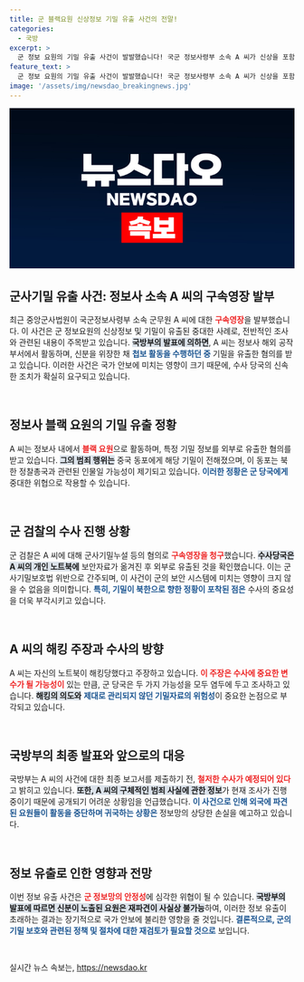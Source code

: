 ```yaml
---
title: 군 블랙요원 신상정보 기밀 유출 사건의 전말!
categories:
  - 국방
excerpt: >
  군 정보 요원의 기밀 유출 사건이 발발했습니다! 국군 정보사령부 소속 A 씨가 신상을 포함한 군사기밀을 중국 동포에게 넘긴 혐의로 구속되었습니다. 이 사건의 배후에 북한 정찰총국이 연관되어 있다는 소식도 전해졌습니다. 군 당국의 긴급 수사가 진행 중입니다.
feature_text: >
  군 정보 요원의 기밀 유출 사건이 발발했습니다! 국군 정보사령부 소속 A 씨가 신상을 포함한 군사기밀을 중국 동포에게 넘긴 혐의로 구속되었습니다. 이 사건의 배후에 북한 정찰총국이 연관되어 있다는 소식도 전해졌습니다. 군 당국의 긴급 수사가 진행 중입니다.
image: '/assets/img/newsdao_breakingnews.jpg'
---
```


<p><img src="/assets/img/newsdao_breakingnews.jpg" alt="flaretime 속보" /></p>

<h2 data-ke-size="size26">군사기밀 유출 사건: 정보사 소속 A 씨의 구속영장 발부</h2>

<p data-ke-size="size16">최근 중앙군사법원이 국군정보사령부 소속 군무원 A 씨에 대한 <b><span style="color: #ee2323;">구속영장</span></b>을 발부했습니다. 이 사건은 군 정보요원의 신상정보 및 기밀이 유출된 중대한 사례로, 전반적인 조사와 관련된 내용이 주목받고 있습니다. <b><span style="background-color: #21538527;">국방부의 발표에 의하면</span></b>, A 씨는 정보사 해외 공작 부서에서 활동하며, 신분을 위장한 채 <b><span style="color: #1a5490;">첩보 활동을 수행하던 중</span></b> 기밀을 유출한 혐의를 받고 있습니다. 이러한 사건은 국가 안보에 미치는 영향이 크기 때문에, 수사 당국의 신속한 조치가 확실히 요구되고 있습니다.</p>

<p data-ke-size="size16">&nbsp;</p>

<h2 data-ke-size="size26">정보사 블랙 요원의 기밀 유출 정황</h2>

<p data-ke-size="size16">A 씨는 정보사 내에서 <b><span style="color: #ee2323;">블랙 요원</span></b>으로 활동하며, 특정 기밀 정보를 외부로 유출한 혐의를 받고 있습니다. <b><span style="background-color: #21538527;">그의 범죄 행위는</span></b> 중국 동포에게 해당 기밀이 전해졌으며, 이 동포는 북한 정찰총국과 관련된 인물일 가능성이 제기되고 있습니다. <b><span style="color: #1a5490;">이러한 정황은 군 당국에게</span></b> 중대한 위협으로 작용할 수 있습니다.</p>

<p data-ke-size="size16">&nbsp;</p>

<h2 data-ke-size="size26">군 검찰의 수사 진행 상황</h2>

<p data-ke-size="size16">군 검찰은 A 씨에 대해 군사기밀누설 등의 혐의로 <b><span style="color: #ee2323;">구속영장을 청구</span></b>했습니다. <b><span style="background-color: #21538527;">수사당국은 A 씨의 개인 노트북에</span></b> 보안자료가 옮겨진 후 외부로 유출된 것을 확인했습니다. 이는 군사기밀보호법 위반으로 간주되며, 이 사건이 군의 보안 시스템에 미치는 영향이 크지 않을 수 없음을 의미합니다. <b><span style="color: #1a5490;">특히, 기밀이 북한으로 향한 정황이 포착된 점은</span></b> 수사의 중요성을 더욱 부각시키고 있습니다.</p>

<p data-ke-size="size16">&nbsp;</p>

<h2 data-ke-size="size26">A 씨의 해킹 주장과 수사의 방향</h2>

<p data-ke-size="size16">A 씨는 자신의 노트북이 해킹당했다고 주장하고 있습니다. <b><span style="color: #ee2323;">이 주장은 수사에 중요한 변수가 될 가능성이</span></b> 있는 만큼, 군 당국은 두 가지 가능성을 모두 염두에 두고 조사하고 있습니다. <b><span style="background-color: #21538527;">해킹의 의도와</span></b> <b><span style="color: #1a5490;">제대로 관리되지 않던 기밀자료의 위험성</span></b>이 중요한 논점으로 부각되고 있습니다.</p>

<p data-ke-size="size16">&nbsp;</p>

<h2 data-ke-size="size26">국방부의 최종 발표와 앞으로의 대응</h2>

<p data-ke-size="size16">국방부는 A 씨의 사건에 대한 최종 보고서를 제출하기 전, <b><span style="color: #ee2323;">철저한 수사가 예정되어 있다</span></b>고 밝히고 있습니다. <b><span style="background-color: #21538527;">또한, A 씨의 구체적인 범죄 사실에 관한 정보</span></b>가 현재 조사가 진행 중이기 때문에 공개되기 어려운 상황임을 언급했습니다. <b><span style="color: #1a5490;">이 사건으로 인해 외국에 파견된 요원들이 활동을 중단하며 귀국하는 상황은</span></b> 정보망의 상당한 손실을 예고하고 있습니다.</p>

<p data-ke-size="size16">&nbsp;</p>

<h2 data-ke-size="size26">정보 유출로 인한 영향과 전망</h2>

<p data-ke-size="size16">이번 정보 유출 사건은 <b><span style="color: #ee2323;">군 정보망의 안정성</span></b>에 심각한 위협이 될 수 있습니다. <b><span style="background-color: #21538527;">국방부의 발표에 따르면 신분이 노출된 요원은 재파견이 사실상 불가능</span></b>하여, 이러한 정보 유출이 초래하는 결과는 장기적으로 국가 안보에 불리한 영향을 줄 것입니다. <b><span style="color: #1a5490;">결론적으로, 군의 기밀 보호와 관련된 정책 및 절차에 대한 재검토가 필요할 것으로</span></b> 보입니다.</p>

<p data-ke-size="size16">&nbsp;</p>
실시간 뉴스 속보는, <a href="https://newsdao.kr" rel="dofollow">https://newsdao.kr</a>


